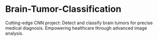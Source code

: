 # Brain-Tumor-Classification
Cutting-edge CNN project: Detect and classify brain tumors for precise medical diagnosis. Empowering healthcare through advanced image analysis.
